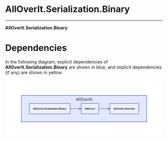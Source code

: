 # AllOverIt.Serialization.Binary
---
**AllOverIt.Serialization.Binary**

# Dependencies
In the following diagram, explicit dependencies of **AllOverIt.Serialization.Binary** are shown in blue, and implicit dependencies (if any) are shown in yellow.

<img src="../../images/dependencies/alloverit-serialization-binary.png" width="800"/>